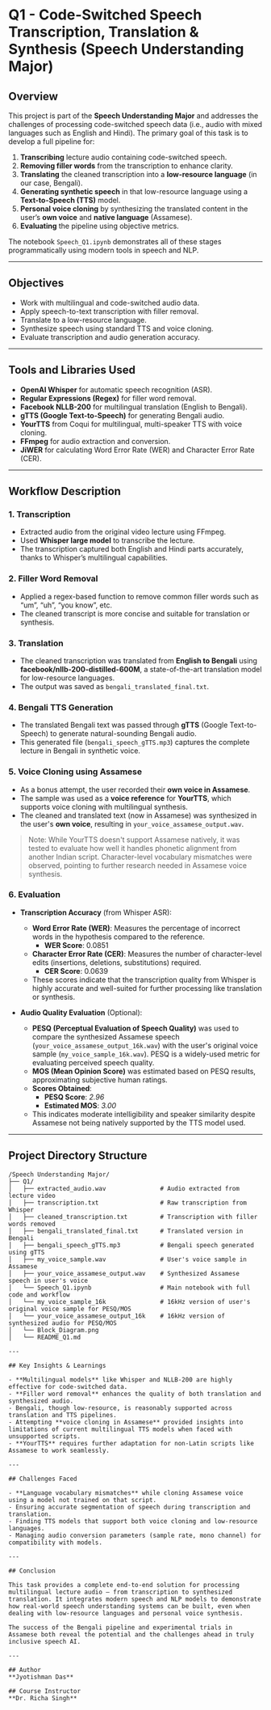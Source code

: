 
# Q1 - Code-Switched Speech Transcription, Translation & Synthesis (Speech Understanding Major)

## Overview

This project is part of the **Speech Understanding Major** and addresses the challenges of processing code-switched speech data (i.e., audio with mixed languages such as English and Hindi). The primary goal of this task is to develop a full pipeline for:

1. **Transcribing** lecture audio containing code-switched speech.
2. **Removing filler words** from the transcription to enhance clarity.
3. **Translating** the cleaned transcription into a **low-resource language** (in our case, Bengali).
4. **Generating synthetic speech** in that low-resource language using a **Text-to-Speech (TTS)** model.
5. **Personal voice cloning** by synthesizing the translated content in the user’s **own voice** and **native language** (Assamese).
6. **Evaluating** the pipeline using objective metrics.

The notebook `Speech_Q1.ipynb` demonstrates all of these stages programmatically using modern tools in speech and NLP.

---

## Objectives

- Work with multilingual and code-switched audio data.
- Apply speech-to-text transcription with filler removal.
- Translate to a low-resource language.
- Synthesize speech using standard TTS and voice cloning.
- Evaluate transcription and audio generation accuracy.

---

## Tools and Libraries Used

- **OpenAI Whisper** for automatic speech recognition (ASR).
- **Regular Expressions (Regex)** for filler word removal.
- **Facebook NLLB-200** for multilingual translation (English to Bengali).
- **gTTS (Google Text-to-Speech)** for generating Bengali audio.
- **YourTTS** from Coqui for multilingual, multi-speaker TTS with voice cloning.
- **FFmpeg** for audio extraction and conversion.
- **JiWER** for calculating Word Error Rate (WER) and Character Error Rate (CER).

---

## Workflow Description

### 1. Transcription

- Extracted audio from the original video lecture using FFmpeg.
- Used **Whisper large model** to transcribe the lecture.
- The transcription captured both English and Hindi parts accurately, thanks to Whisper’s multilingual capabilities.

### 2. Filler Word Removal

- Applied a regex-based function to remove common filler words such as “um”, “uh”, “you know”, etc.
- The cleaned transcript is more concise and suitable for translation or synthesis.

### 3. Translation

- The cleaned transcription was translated from **English to Bengali** using **facebook/nllb-200-distilled-600M**, a state-of-the-art translation model for low-resource languages.
- The output was saved as `bengali_translated_final.txt`.

### 4. Bengali TTS Generation

- The translated Bengali text was passed through **gTTS** (Google Text-to-Speech) to generate natural-sounding Bengali audio.
- This generated file (`bengali_speech_gTTS.mp3`) captures the complete lecture in Bengali in synthetic voice.

### 5. Voice Cloning using Assamese

- As a bonus attempt, the user recorded their **own voice in Assamese**.
- The sample was used as a **voice reference** for **YourTTS**, which supports voice cloning with multilingual synthesis.
- The cleaned and translated text (now in Assamese) was synthesized in the user's **own voice**, resulting in `your_voice_assamese_output.wav`.

> Note: While YourTTS doesn't support Assamese natively, it was tested to evaluate how well it handles phonetic alignment from another Indian script. Character-level vocabulary mismatches were observed, pointing to further research needed in Assamese voice synthesis.

### 6. Evaluation

- **Transcription Accuracy** (from Whisper ASR):
  - **Word Error Rate (WER)**: Measures the percentage of incorrect words in the hypothesis compared to the reference.
    - **WER Score**: 0.0851
  - **Character Error Rate (CER)**: Measures the number of character-level edits (insertions, deletions, substitutions) required.
    - **CER Score**: 0.0639
  - These scores indicate that the transcription quality from Whisper is highly accurate and well-suited for further processing like translation or synthesis.

- **Audio Quality Evaluation** (Optional):
  - **PESQ (Perceptual Evaluation of Speech Quality)** was used to compare the synthesized Assamese speech (`your_voice_assamese_output_16k.wav`) with the user's original voice sample (`my_voice_sample_16k.wav`). PESQ is a widely-used metric for evaluating perceived speech quality.
  - **MOS (Mean Opinion Score)** was estimated based on PESQ results, approximating subjective human ratings.
  - **Scores Obtained**:
    - **PESQ Score**: *2.96*
    - **Estimated MOS**: *3.00*
  - This indicates moderate intelligibility and speaker similarity despite Assamese not being natively supported by the TTS model used.

---

## Project Directory Structure

```
/Speech Understanding Major/
├── Q1/
│   ├── extracted_audio.wav               # Audio extracted from lecture video
│   ├── transcription.txt                 # Raw transcription from Whisper
│   ├── cleaned_transcription.txt         # Transcription with filler words removed
│   ├── bengali_translated_final.txt      # Translated version in Bengali
│   ├── bengali_speech_gTTS.mp3           # Bengali speech generated using gTTS
│   ├── my_voice_sample.wav               # User's voice sample in Assamese
│   ├── your_voice_assamese_output.wav    # Synthesized Assamese speech in user's voice
│   └── Speech_Q1.ipynb                   # Main notebook with full code and workflow
│   └── my_voice_sample_16k               # 16kHz version of user's original voice sample for PESQ/MOS
│   └── your_voice_assamese_output_16k    # 16kHz version of synthesized audio for PESQ/MOS
│   └── Block_Diagram.png    
│   └── README_Q1.md             

---

## Key Insights & Learnings

- **Multilingual models** like Whisper and NLLB-200 are highly effective for code-switched data.
- **Filler word removal** enhances the quality of both translation and synthesized audio.
- Bengali, though low-resource, is reasonably supported across translation and TTS pipelines.
- Attempting **voice cloning in Assamese** provided insights into limitations of current multilingual TTS models when faced with unsupported scripts.
- **YourTTS** requires further adaptation for non-Latin scripts like Assamese to work seamlessly.

---

## Challenges Faced

- **Language vocabulary mismatches** while cloning Assamese voice using a model not trained on that script.
- Ensuring accurate segmentation of speech during transcription and translation.
- Finding TTS models that support both voice cloning and low-resource languages.
- Managing audio conversion parameters (sample rate, mono channel) for compatibility with models.

---

## Conclusion

This task provides a complete end-to-end solution for processing multilingual lecture audio — from transcription to synthesized translation. It integrates modern speech and NLP models to demonstrate how real-world speech understanding systems can be built, even when dealing with low-resource languages and personal voice synthesis.

The success of the Bengali pipeline and experimental trials in Assamese both reveal the potential and the challenges ahead in truly inclusive speech AI.

---

## Author
**Jyotishman Das**

## Course Instructor
**Dr. Richa Singh**